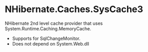 ﻿NHibernate.Caches.SysCache3
===========================
NHibernate 2nd level cache provider that uses System.Runtime.Caching.MemoryCache.

* Supports for SqlChangeMonitor.
* Does not depend on System.Web.dll
